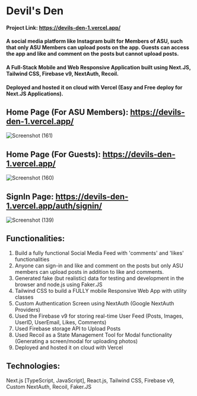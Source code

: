 # Devil's Den

#### Project Link: https://devils-den-1.vercel.app/

#### A social media platform like Instagram built for Members of ASU, such that only ASU Members can upload posts on the app. Guests can access the app and like and comment on the posts but cannot upload posts.
#### A Full-Stack Mobile and Web Responsive Application built using Next.JS, Tailwind CSS, Firebase v9, NextAuth, Recoil.
#### Deployed and hosted it on cloud with Vercel (Easy and Free deploy for Next.JS Applications).

## Home Page (For ASU Members): https://devils-den-1.vercel.app/
![Screenshot (161)](https://user-images.githubusercontent.com/115387678/201487582-f82be886-acc1-4fb4-83e6-9bf5f49db93d.png)

## Home Page (For Guests): https://devils-den-1.vercel.app/
![Screenshot (160)](https://user-images.githubusercontent.com/115387678/201487605-0acebeae-648a-42f6-a2d0-b5517c2d1bde.png)

## SignIn Page: https://devils-den-1.vercel.app/auth/signin/
![Screenshot (139)](https://user-images.githubusercontent.com/115387678/197269526-069106eb-653b-457e-84fd-11dd70d8c0d2.png)

## Functionalities:

1. Build a fully functional Social Media Feed with 'comments' and 'likes' functionalities
2. Anyone can sign-in and like and comment on the posts but only ASU members can upload posts in addition to like and comments.
3. Generated fake (but realistic) data for testing and development in the browser and node.js using Faker.JS
4. Tailwind CSS to build a FULLY mobile Responsive Web App with utility classes
5. Custom Authentication Screen using NextAuth (Google NextAuth Providers)
6. Used the Firebase v9 for storing real-time User Feed (Posts, Images, UserID, UserEmail, Likes, Comments) 
7. Used Firebase storage API to Upload Posts
8. Used Recoil as a State Management Tool for Modal functionality (Generating a screen/modal for uploading photos)
9. Deployed and hosted it on cloud with Vercel

## Technologies:
Next.js [TypeScript, JavaScript], React.js, Tailwind CSS, Firebase v9, Custom NextAuth, Recoil, Faker.JS
